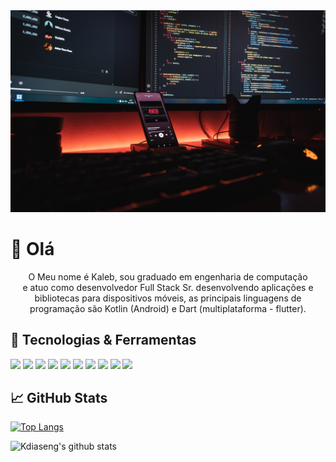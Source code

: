 
<img  src="mobile-developer.jpg" alt="developer">


# :wave: Olá

<p align="center">
	O Meu nome é Kaleb, sou graduado em engenharia de computação e atuo como desenvolvedor Full Stack Sr. desenvolvendo aplicações e bibliotecas para dispositivos móveis, as principais linguagens de programação são Kotlin (Android) e Dart (multiplataforma - flutter).
</P>

## 🔧 Tecnologias & Ferramentas

![](https://img.shields.io/badge/Editor-IntelliJ-informational?style=flat&logo=intelliJ-idea&Color=white&color=15d8bd)
![](https://img.shields.io/badge/Editor-Visual_Studio-informational?style=flat&logo=visual-studio-code&logoColor=white&color=15d8bd)
![](https://img.shields.io/badge/Editor-Android_Studio-informational?style=flat&logo=android-Studio&logoColor=white&color=15d8bd)
![](https://img.shields.io/badge/Tools-Microsoft_SQL_Server-informational?style=flat&logo=microsoft-sql-server&logoColor=white&color=15d8bd)
![](https://img.shields.io/badge/Tools-Angular_7-informational?style=flat&logo=angular&Color=white&color=15d8bd)
![](https://img.shields.io/badge/Code-Kotlin-informational?style=flat&logo=Kotlin&logoColor=white&color=15d8bd)
![](https://img.shields.io/badge/Code-Java-informational?style=flat&logo=Java&logoColor=white&color=15d8bd)
![](https://img.shields.io/badge/Code-C_Sharp-informational?style=flat&logo=c-sharp&logoColor=white&color=15d8bd)
![](https://img.shields.io/badge/Code-TypeScript-informational?style=flat&logo=typeScript&Color=white&color=15d8bd)
![](https://img.shields.io/badge/Code-Dart-informational?style=flat&logo=dart&Color=white&color=15d8bd)


## &#x1f4c8; GitHub Stats

[![Top Langs](https://github-readme-stats.vercel.app/api/top-langs/?username=Kdiaseng&layout=compact)](https://github.com/Kdiaseng/github-readme-stats)

![Kdiaseng's github stats](https://github-readme-stats.vercel.app/api?username=Kdiaseng&theme=vue-dark&show_icons=true)
